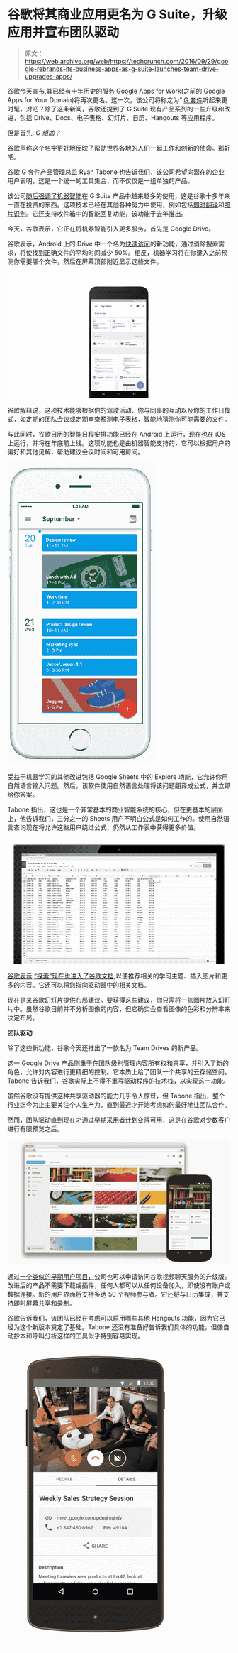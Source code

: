 # 谷歌将其商业应用更名为 G Suite，升级应用并宣布团队驱动

> 原文：<https://web.archive.org/web/https://techcrunch.com/2016/09/29/google-rebrands-its-business-apps-as-g-suite-launches-team-drive-upgrades-apps/>

谷歌[今天宣布](https://web.archive.org/web/20230306050601/https://googleforwork.blogspot.com/2016/09/all-together-now-introducing-G-Suite.html),其已经有十年历史的服务 Google Apps for Work(之前的 Google Apps for Your Domain)将再次更名。这一次，该公司将称之为“ [G 套件](https://web.archive.org/web/20230306050601/https://gsuite.google.com/together/)听起来更时髦，对吧？除了这条新闻，谷歌还提到了 G Suite 现有产品系列的一些升级和改进，包括 Drive、Docs、电子表格、幻灯片、日历、Hangouts 等应用程序。

但是首先: *G 组曲？*

谷歌声称这个名字更好地反映了帮助世界各地的人们一起工作和创新的使命。那好吧。

谷歌 G 套件产品管理总监 Ryan Tabone 也告诉我们，该公司希望向潜在的企业用户表明，这是一个统一的工具集合，而不仅仅是一组单独的产品。

该公司[随后强调了机器智能](https://web.archive.org/web/20230306050601/https://googleforwork.blogspot.com/2016/09/intelligent-tools-built-for-teams.html)在 G Suite 产品中越来越多的使用，这是谷歌十多年来一直在投资的东西。这项技术已经在其他各种努力中使用，例如包括[即时翻译](https://web.archive.org/web/20230306050601/https://translate.googleblog.com/2015/01/hallo-hola-ola-to-new-more-powerful_14.html)和[照片识别](https://web.archive.org/web/20230306050601/https://photos.google.com/)。它还支持收件箱中的智能回复功能，该功能于去年推出。

今天，谷歌表示，它正在将机器智能引入更多服务，首先是 Google Drive。

谷歌表示，Android 上的 Drive 中一个名为[快速访问](https://web.archive.org/web/20230306050601/https://drive.googleblog.com/2016/09/save-time-with-quick-access-in-drive.html)的新功能，通过消除搜索需求，将使找到正确文件的平均时间减少 50%。相反，机器学习将在你键入之前预测你需要哪个文件，然后在屏幕顶部附近显示这些文件。

![dqa-final-looping](img/3fb7a65981bc80969417578ff240e551.png)

谷歌解释说，这项技术能够根据你的驾驶活动、你与同事的互动以及你的工作日模式，如定期的团队会议或定期审查预测电子表格，智能地猜测你可能需要的文件。

与此同时，谷歌日历的智能日程安排功能已经在 Android 上运行，现在也在 iOS 上运行，并将在年底前上线。这项功能也是由机器智能支持的，它可以根据用户的偏好和其他见解，帮助建议会议时间和可用房间。

![ios-gif_for-blog-and-social](img/ba3b0f18057419d633edc8a869e2445f.png)

受益于机器学习的其他改进包括 Google Sheets 中的 Explore 功能，它允许你用自然语言输入问题。然后，该软件使用自然语言处理将该问题翻译成公式，并立即给你答案。

Tabone 指出，这也是一个非常基本的商业智能系统的核心，但在更基本的层面上，他告诉我们，三分之一的 Sheets 用户不明白公式是如何工作的。使用自然语言查询现在将允许这些用户绕过公式，仍然从工作表中获得更多价值。

![de-sheets-final](img/97477149aaec099258301f52e7153bcf.png)

[谷歌表示,“探索”现在也进入了谷歌文档](https://web.archive.org/web/20230306050601/https://goo.gl/GmDAPp),以便推荐相关的学习主题、插入图片和更多的内容。它还可以将您指向驱动器中的相关文档。

现在是[来谷歌幻灯片](https://web.archive.org/web/20230306050601/https://goo.gl/GmDAPp)提供布局建议。要获得这些建议，你只需将一张图片放入幻灯片中。虽然谷歌目前并不分析图像的内容，但它确实会查看图像的色彩和分辨率来决定布局。

**团队驱动**

除了这些新功能，谷歌今天还推出了一款名为 Team Drives 的新产品。

这一 Google Drive 产品侧重于在团队级别管理内容所有权和共享，并引入了新的角色，允许对内容进行更精细的控制。它本质上给了团队一个共享的云存储空间。Tabone 告诉我们，谷歌实际上不得不重写驱动程序的技术栈，以实现这一功能。

虽然谷歌没有提供这种共享驱动器的能力几乎令人惊讶，但 Tabone 指出，整个行业迄今为止主要关注个人生产力，直到最近才开始考虑如何最好地让团队合作。

然而，团队驱动直到现在才通过[早期采用者计划](https://web.archive.org/web/20230306050601/https://goo.gl/8Z7oo1)变得可用，这是在谷歌对少数客户进行有限预览之后。

![g-suite-product-launch-2](img/6e53de65a3fc2999c5768e512d9ec0ea.png)

通过[一个类似的早期用户项目，](https://web.archive.org/web/20230306050601/https://goo.gl/8Z7oo1)公司也可以申请访问谷歌视频聊天服务的升级版。改进后的产品不需要下载或插件，任何人都可以从任何设备加入，即使没有账户或数据连接。新的用户界面将支持多达 50 个视频参与者。它还将与日历集成，并支持即时屏幕共享和录制。

谷歌告诉我们，该团队已经在考虑可以启用哪些其他 Hangouts 功能，因为它已经为这个新版本奠定了基础。Tabone 还没有准备好告诉我们具体的功能，但像自动抄本和呼叫分析这样的工具似乎特别容易实现。

![gsuite-product-launch-3](img/b26ed9f83030bd7c2137dc817b1dcc10.png)
